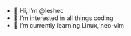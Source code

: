 - 👋 Hi, I’m @leshec
- 👀 I’m interested in all things coding
- 🌱 I’m currently learning Linux, neo-vim

<!---
leshec/leshec is a ✨ special ✨ repository because its `README.md` (this file) appears on your GitHub profile.
You can click the Preview link to take a look at your changes.
--->
